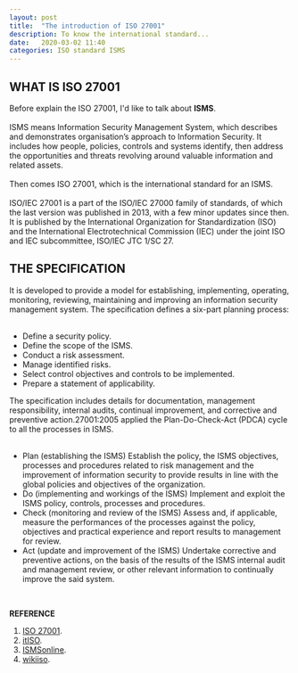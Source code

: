```yaml
---
layout: post
title:  "The introduction of ISO 27001"
description: To know the international standard...
date:   2020-03-02 11:40 
categories: ISO standard ISMS
---
```

## WHAT IS ISO 27001
Before explain the ISO 27001, I'd like to talk about **ISMS**.<br><br>
ISMS means Information Security Management System, which describes and demonstrates organisation’s approach to Information Security.
It includes how people, policies, controls and systems identify, then address the opportunities and threats revolving around valuable information and related assets.<br><br>
Then comes ISO 27001, which is the international standard for an ISMS. <br><br>
ISO/IEC 27001 is a part of the ISO/IEC 27000 family of standards, of which the last version was published in 2013, 
with a few minor updates since then. It is published by the International Organization for Standardization (ISO) 
and the International Electrotechnical Commission (IEC) under the joint ISO and IEC subcommittee, ISO/IEC JTC 1/SC 27.

## THE SPECIFICATION
It is developed to provide a model for establishing, implementing, operating, monitoring, reviewing, 
maintaining and improving an information security management system. The specification defines a six-part planning process:<br><br>
- Define a security policy.
- Define the scope of the ISMS.
- Conduct a risk assessment.
- Manage identified risks.
- Select control objectives and controls to be implemented.
- Prepare a statement of applicability.

The specification includes details for documentation, management responsibility, internal audits, continual improvement, 
and corrective and preventive action.27001:2005 applied the Plan-Do-Check-Act (PDCA) cycle to all the processes in ISMS.<br><br>
- Plan (establishing the ISMS)
Establish the policy, the ISMS objectives, processes and procedures related to risk management and the improvement of information security to provide results in line with the global policies and objectives of the organization.
- Do (implementing and workings of the ISMS)
Implement and exploit the ISMS policy, controls, processes and procedures.
- Check (monitoring and review of the ISMS)
Assess and, if applicable, measure the performances of the processes against the policy, objectives and practical experience and report results to management for review.
- Act (update and improvement of the ISMS)
Undertake corrective and preventive actions, on the basis of the results of the ISMS internal audit and management review, or other relevant information to continually improve the said system.
<br>

**REFERENCE**
1. [ISO 27001](https://whatis.techtarget.com/definition/ISO-27001).
2. [itISO](https://www.itgovernance.co.uk/iso27001).
3. [ISMSonline](https://www.isms.online/information-security-management-system-isms/).
4. [wikiiso](https://en.wikipedia.org/wiki/ISO/IEC_27001).
